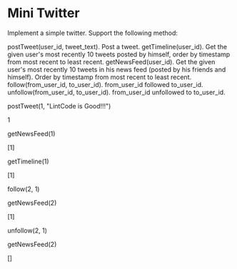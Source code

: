 Mini Twitter
==============

Implement a simple twitter. Support the following method:

postTweet(user_id, tweet_text). Post a tweet.
getTimeline(user_id). Get the given user's most recently 10 tweets posted by himself, order by timestamp from most recent to least recent.
getNewsFeed(user_id). Get the given user's most recently 10 tweets in his news feed (posted by his friends and himself). Order by timestamp from most recent to least recent.
follow(from_user_id, to_user_id). from_user_id followed to_user_id.
unfollow(from_user_id, to_user_id). from_user_id unfollowed to to_user_id.

postTweet(1, "LintCode is Good!!!")

1

getNewsFeed(1)

[1]

getTimeline(1)

[1]

follow(2, 1)

getNewsFeed(2)

[1]

unfollow(2, 1)

getNewsFeed(2)

[]
